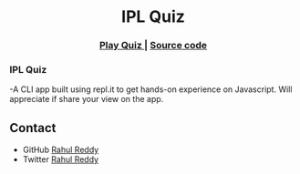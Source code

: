 <h1 align="center">IPL Quiz</h1>

<div align="center">
  <h3>
    <a href="https://replit.com/@DeRaowl/IPL-Quiz?embed=1&output=1">
      Play Quiz
    </a>
    <span> | </span>
    <a href="https://github.com/DeRaowl/IPL-Quiz">
      Source code
    </a>  
</div>

### IPL Quiz
-A CLI app built using repl.it to get hands-on experience on Javascript. Will appreciate if share your view on the app.


## Contact

- GitHub [Rahul Reddy](https://github.com/DeRaowl/)
- Twitter [Rahul Reddy](https://twitter.com/DeRaowl)
